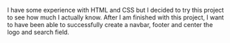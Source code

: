 I have some experience with HTML and CSS but I decided to try this project to see how much I actually know. After I am finished with this project, I want to have been able to successfully create a navbar, footer and center the logo and search field.